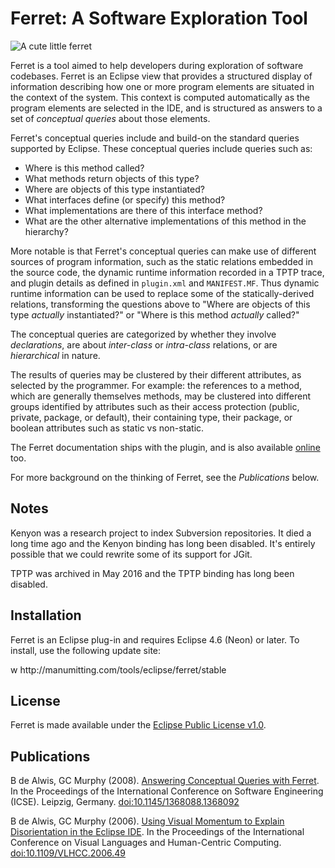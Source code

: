 # Ferret: A Software Exploration Tool

![A cute little ferret](site/src/main/resources/XenoFerret.jpg)

Ferret is a tool aimed to help developers during exploration of
software codebases.  Ferret is an Eclipse view that provides a
structured display of information describing how one or more program
elements are situated in the context of the system.
This context is computed automatically as the program elements are
selected in the IDE, and is structured as answers to a set of
_conceptual queries_ about those elements. 

Ferret's conceptual queries include and build-on the standard
queries supported by Eclipse. 
These conceptual queries include queries such as:</P>

  - Where is this method called?
  - What methods return objects of this type?
  - Where are objects of this type instantiated?
  - What interfaces define (or specify) this method?
  - What implementations are there of this interface method?
  - What are the other alternative implementations of this method in
    the hierarchy?

More notable is that Ferret's conceptual
queries can make use of different sources of program information,
such as the static relations embedded in the source code, the
dynamic runtime information recorded in a TPTP trace, and
plugin details as defined in `plugin.xml` and `MANIFEST.MF`.
Thus dynamic runtime information can be used to replace
some of the statically-derived relations, transforming the questions
above to "Where are objects of this type _actually_ instantiated?"
or "Where is this method _actually_ called?"</P>

The conceptual queries are categorized by whether they involve
_declarations_, are about _inter-class_ or _intra-class_
relations, or are _hierarchical_ in nature.</P>

The results of queries may be clustered by their different
attributes, as selected by the programmer.  For example: the references
to a method, which are generally themselves methods, may be clustered
into different groups identified by attributes such as their access
protection (public, private, package, or default), their containing
type, their package, or boolean attributes such as static vs
non-static.

The Ferret documentation ships with the plugin, and is also available 
[online](doc/) too.

For more background on the thinking of Ferret, see the _Publications_
below.

## Notes

Kenyon was a research project to index Subversion repositories.  It died
a long time ago and the Kenyon binding has long been disabled.  It's
entirely possible that we could rewrite some of its support for JGit.

TPTP was archived in May 2016 and the TPTP binding has long been
disabled.

## Installation

<p>Ferret is an Eclipse plug-in and requires Eclipse 4.6 (Neon) or
later.  To install, use the following update site:</p>
w
    http://manumitting.com/tools/eclipse/ferret/stable

## License

<p>Ferret is made available under the <a
href="https://www.eclipse.org/legal/epl-v10.html">Eclipse Public License
v1.0</a>.</p>

## Publications

B de Alwis, GC Murphy (2008).  [Answering Conceptual Queries with
Ferret](https://scholar.google.com/citations?view_op=view_citation&hl=en&user=Kk_J-4MAAAAJ&citation_for_view=Kk_J-4MAAAAJ:u-x6o8ySG0sC). 
In the Proceedings of the International Conference on Software Engineering
(ICSE). Leipzig, Germany.
[doi:10.1145/1368088.1368092](http://dx.doi.org/10.1145/1368088.1368092)

B de Alwis, GC Murphy (2006).  [Using Visual Momentum to Explain
Disorientation in the Eclipse
IDE](https://scholar.google.com/citations?view_op=view_citation&hl=en&user=Kk_J-4MAAAAJ&citation_for_view=Kk_J-4MAAAAJ:9yKSN-GCB0IC).
In the Proceedings of the International Conference
on Visual Languages and Human-Centric Computing. 
[doi:10.1109/VLHCC.2006.49](http://dx.doi.org/10.1109/VLHCC.2006.49)
